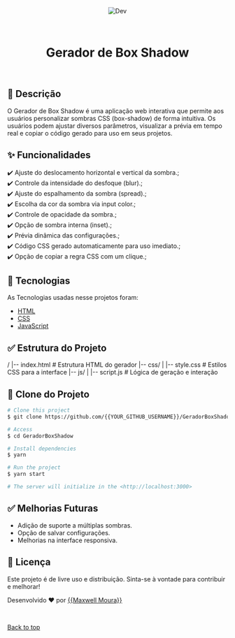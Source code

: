 <div align="center" id="top"> 
  <img src="./.github/app.gif" alt="Dev" />

  &#xa0;

  <!-- <a href="https://dev.netlify.app">Demo</a> -->
</div>

<h1 align="center">Gerador de Box Shadow</h1>



<!-- Status -->

<!-- <h4 align="center"> 
	🚧  Dev 🚀 Under construction...  🚧
</h4> 

<hr> -->


<br>

## :dart: Descrição ##

O Gerador de Box Shadow é uma aplicação web interativa que permite aos usuários personalizar sombras CSS (box-shadow) de forma intuitiva. Os usuários podem ajustar diversos parâmetros, visualizar a prévia em tempo real e copiar o código gerado para uso em seus projetos.

## :sparkles: Funcionalidades ##

:heavy_check_mark: Ajuste do deslocamento horizontal e vertical da sombra.;\
:heavy_check_mark: Controle da intensidade do desfoque (blur).;\
:heavy_check_mark: Ajuste do espalhamento da sombra (spread).;\
:heavy_check_mark: Escolha da cor da sombra via input color.;\
:heavy_check_mark: Controle de opacidade da sombra.;\
:heavy_check_mark: Opção de sombra interna (inset).;\
:heavy_check_mark: Prévia dinâmica das configurações.;\
:heavy_check_mark: Código CSS gerado automaticamente para uso imediato.;\
:heavy_check_mark: Opção de copiar a regra CSS com um clique.;

## :rocket: Tecnologias ##

As Tecnologias usadas nesse projetos foram:

- [HTML](https://developer.mozilla.org/pt-BR/docs/Web/HTML)
- [CSS](https://developer.mozilla.org/pt-BR/docs/Web/CSS)
- [JavaScript](https://developer.mozilla.org/pt-BR/docs/Web/JavaScript)


## :white_check_mark: Estrutura do Projeto ##

/
|-- index.html        # Estrutura HTML do gerador
|-- css/
|   |-- style.css     # Estilos CSS para a interface
|-- js/
|   |-- script.js     # Lógica de geração e interação

## :checkered_flag: Clone do Projeto ##

```bash
# Clone this project
$ git clone https://github.com/{{YOUR_GITHUB_USERNAME}}/GeradorBoxShadow

# Access
$ cd GeradorBoxShadow

# Install dependencies
$ yarn

# Run the project
$ yarn start

# The server will initialize in the <http://localhost:3000>
```
## :white_check_mark: Melhorias Futuras ##

- Adição de suporte a múltiplas sombras.
- Opção de salvar configurações.
- Melhorias na interface responsiva.

## :memo: Licença ##

Este projeto é de livre uso e distribuição. Sinta-se à vontade para contribuir e melhorar!


Desenvolvido :heart: por <a href="https://github.com/{{maxwellmoura}}" target="_blank">{{Maxwell Moura}}</a>

&#xa0;

<a href="#top">Back to top</a>
